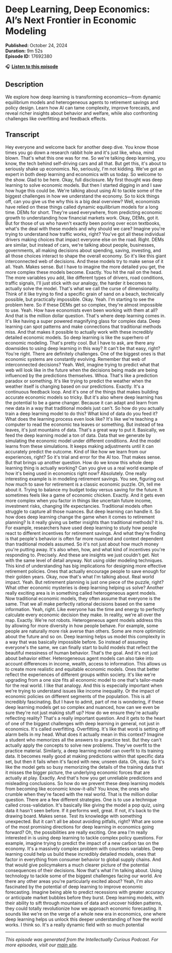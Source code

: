 # Deep Learning, Deep Economics: AI’s Next Frontier in Economic Modeling

**Published:** October 24, 2024  
**Duration:** 9m 52s  
**Episode ID:** 17692380

🎧 **[Listen to this episode](https://intellectuallycurious.buzzsprout.com/2529712/episodes/17692380-deep-learning-deep-economics-ai’s-next-frontier-in-economic-modeling)**

## Description

We explore how deep learning is transforming economics—from dynamic equilibrium models and heterogeneous agents to retirement savings and policy design. Learn how AI can tame complexity, improve forecasts, and reveal richer insights about behavior and welfare, while also confronting challenges like overfitting and feedback effects.

## Transcript

Hey everyone and welcome back for another deep dive. You know those times you go down a research rabbit hole and it's just like, whoa, mind blown. That's what this one was for me. So we're talking deep learning, you know, the tech behind self-driving cars and all that. But get this, it's about to seriously shake up economics. No, seriously, I'm not kidding. We've got an expert in both deep learning and economics with us today. So welcome to the show. Glad to be here. Okay, full disclosure. My first thought was deep learning to solve economic models. But then I started digging in and I saw how huge this could be. We're talking about using AI to tackle some of the biggest challenges in how we understand the economy. So to kick things off, can you give us the why this is a big deal overview? Well, economists have relied on these things called dynamic equilibrium models for a long time. DEMs for short. They're used everywhere, from predicting economic growth to understanding how financial markets work. Okay, DEMs, got it. But for those of us who haven't exactly been poring over econ textbooks, what's the deal with these models and why should we care? Imagine you're trying to understand how traffic works, right? You've got all these individual drivers making choices that impact everyone else on the road. Right. DEMs are similar, but instead of cars, we're talking about people, businesses, governments, all making decisions about spending, saving, investing, and all those choices interact to shape the overall economy. So it's like this giant interconnected web of decisions. And these models try to make sense of it all. Yeah. Makes sense. But I have to imagine the more detailed you get, the more complex these models become. Exactly. You hit the nail on the head. The more variables you add, like different types of drivers, road conditions, traffic signals, I'll just stick with our analogy, the harder it becomes to actually solve the model. That's what we call the curse of dimensionality. Think of it like trying to find a specific grain of sand on a beach, technically possible, but practically impossible. Okay. Yeah. I'm starting to see the problem here. So if these DEMs get so complex, they're almost impossible to use. Yeah. How have economists even been working with them at all? And that is the million dollar question. That's where deep learning comes in. It's like having a super powered magnifying glass for complex data. Deep learning can spot patterns and make connections that traditional methods miss. And that makes it possible to actually work with these incredibly detailed economic models. So deep learning is like the superhero of economic modeling. That's pretty cool. But I have to ask, are there any downsides to using deep learning in this way? It can't be that easy, right? You're right. There are definitely challenges. One of the biggest ones is that economic systems are constantly evolving. Remember that web of interconnected decisions? Yeah. Well, imagine trying to predict what that web will look like in the future when the decisions being made are being influenced by the predictions themselves. Whoa. That's like a prediction paradox or something. It's like trying to predict the weather when the weather itself is changing based on our predictions. Exactly. It's a continuous feedback loop. And it's one of the things that makes building accurate economic models so tricky. But it's also where deep learning has the potential to be a game changer. Because it can adapt and learn from new data in a way that traditional models just can't. So how do you actually train a deep learning model to do this? What kind of data do you feed it? What does the learning process even look like? It's like we're teaching a computer to read the economic tea leaves or something. But instead of tea leaves, it's just mountains of data. That's a great way to put it. Basically, we feed the deep learning model a ton of data. Data that we generate by simulating the economic model under different conditions. And the model learns from these simulations. It keeps making adjustments until it can accurately predict the outcome. Kind of like how we learn from our experiences, right? So it's trial and error for the AI too. That makes sense. But that brings up another question. How do we know this whole deep learning thing is actually working? Can you give us a real world example of how it's being used in economics right now? Absolutely. One really interesting example is in modeling retirement savings. You see, figuring out how much to save for retirement is a classic economic puzzle. Oh, tell me about it. Trying to balance my budget today versus saving for the future. It sometimes feels like a game of economic chicken. Exactly. And it gets even more complex when you factor in things like uncertain future income, investment risks, changing life expectancies. Traditional models often struggle to capture all those nuances. But deep learning can handle it. So how does deep learning change the game when it comes to retirement planning? Is it really giving us better insights than traditional methods? It is. For example, researchers have used deep learning to study how people react to different incentives for retirement savings. And what they're finding is that people's behavior is often far more nuanced and context dependent than traditional models assumed. So it's not just about how much money you're putting away. It's also when, how, and what kind of incentives you're responding to. Precisely. And these are insights we just couldn't get. Not with the same level of detail anyway. Not using older modeling techniques. This kind of understanding has big implications for designing more effective retirement policies. Ones that actually encourage people to save enough for their golden years. Okay, now that's what I'm talking about. Real world impact. Yeah. But retirement planning is just one piece of the puzzle, right? What other economic mysteries is deep learning helping us solve? Another really exciting area is in something called heterogeneous agent models. Now traditional economic models, they often assume that everyone is the same. That we all make perfectly rational decisions based on the same information. Yeah, right. Like everyone has the time and energy to perfectly calculate every economic decision they make. In reality, we're all over the map. Exactly. We're not robots. Heterogeneous agent models address this by allowing for more diversity in how people behave. For example, some people are naturally more risk averse than others. Some are more optimistic about the future and so on. Deep learning helps us model this complexity in a way that was basically impossible before. So instead of assuming everyone's the same, we can finally start to build models that reflect the beautiful messiness of human behavior. That's the goal. And it's not just about behavior either. Heterogeneous agent models can also take into account differences in income, wealth, access to information. This allows us to create more realistic and equitable economic models. Ones that better reflect the experiences of different groups within society. It's like we're upgrading from a one size fits all economic model to one that's tailor-made for the real world. I like that analogy. And this is especially important when we're trying to understand issues like income inequality. Or the impact of economic policies on different segments of the population. This is all incredibly fascinating. But I have to admit, part of me is wondering, if these deep learning models get so complex and nuanced, how can we even be sure they're not just making stuff up? How do we ensure they're actually reflecting reality? That's a really important question. And it gets to the heart of one of the biggest challenges with deep learning in general, not just in economics. It's called overfitting. Overfitting. It's like that word is setting off alarm bells in my head. What does it actually mean in this context? Imagine a student who memorizes all the answers to a practice test. But they can't actually apply the concepts to solve new problems. They've overfit to the practice material. Similarly, a deep learning model can overfit to its training data. It becomes really good at making predictions within that specific data set, but then it fails when it's faced with new, unseen data. Oh, okay. So it's like the model gets so busy memorizing the details of the training data that it misses the bigger picture, the underlying economic forces that are actually at play. Exactly. And that's how you get unreliable predictions and misleading conclusions. So how do we prevent these deep learning models from becoming like economic know-it-alls? You know, the ones who crumble when they're faced with the real world. That is the million dollar question. There are a few different strategies. One is to use a technique called cross-validation. It's basically like giving the model a pop quiz, using data it hasn't seen before. If it performs well, great. If not, it's back to the drawing board. Makes sense. Test its knowledge with something unexpected. But it can't all be about avoiding pitfalls, right? What are some of the most promising directions for deep learning in economics going forward? Oh, the possibilities are really exciting. One area I'm really interested in is using deep learning to tackle complex policy questions. For example, imagine trying to predict the impact of a new carbon tax on the economy. It's a massively complex problem with countless variables. Deep learning could help us build these incredibly detailed models, ones that factor in everything from consumer behavior to global supply chains. And that would give policymakers a much clearer picture of the potential consequences of their decisions. Now that's what I'm talking about. Using technology to tackle some of the biggest challenges facing our world. Are there any other areas you're particularly excited about? Yeah, I'm also fascinated by the potential of deep learning to improve economic forecasting. Imagine being able to predict recessions with greater accuracy or anticipate market bubbles before they burst. Deep learning models, with their ability to sift through mountains of data and uncover hidden patterns, they could totally revolutionize how we approach economic forecasting. It sounds like we're on the verge of a whole new era in economics, one where deep learning helps us unlock this deeper understanding of how the world works. I think so. It's a really dynamic field with so much potential

---
*This episode was generated from the Intellectually Curious Podcast. For more episodes, visit our [main site](https://intellectuallycurious.buzzsprout.com).*
